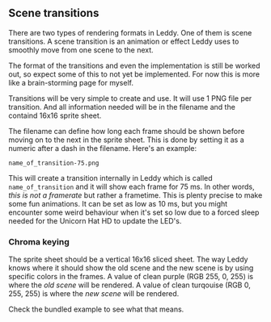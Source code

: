 ## Scene transitions
There are two types of rendering formats in Leddy. One of them is scene transitions. A scene transition is an animation or effect Leddy uses to smoothly move from one scene to the next.

The format of the transitions and even the implementation is still be worked out, so expect some of this to not yet be implemented. For now this is more like a brain-storming page for myself.

Transitions will be very simple to create and use. It will use 1 PNG file per transition. And all information needed will be in the filename and the containd 16x16 sprite sheet.

The filename can define how long each frame should be shown before moving on to the next in the sprite sheet. This is done by setting it as a numeric after a dash in the filename. Here's an example:
```
name_of_transition-75.png
```
This will create a transition internally in Leddy which is called `name_of_transition` and it will show each frame for 75 ms. In other words, *this is not a framerate* but rather a frametime. This is plenty precise to make some fun animations. It can be set as low as 10 ms, but you might encounter some weird behaviour when it's set so low due to a forced sleep needed for the Unicorn Hat HD to update the LED's.

### Chroma keying
The sprite sheet should be a vertical 16x16 sliced sheet. The way Leddy knows where it should show the old scene and the new scene is by using specific colors in the frames. A value of clean purple (RGB 255, 0, 255) is where the *old scene* will be rendered. A value of clean turqouise (RGB 0, 255, 255) is where the *new scene* will be rendered.

Check the bundled example to see what that means.